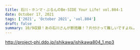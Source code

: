 ```yaml
---
title: 石川・ホンマ・ぶるんのBe-SIDE Your Life! vol.804-1
date: October 17, 2021
tags: ['2021', 'October 2021', 'vol.804']
draft: false
summary: 10/9収録！あの石川さんが断捨離！？片付けって難しいですよね…
---
```


http://project-phi.ddo.jp/ishikawa/ishikawa804_1.mp3